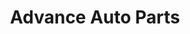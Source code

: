 ---
title: "Advance Auto Parts"
url: /indianapolis/advance-auto-parts-north-keystone-avenue/
shop: Autoteile
---